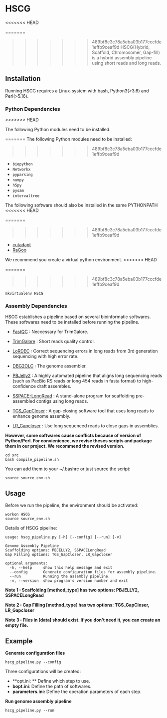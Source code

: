 # HSCG
<<<<<<< HEAD

=======
>>>>>>> 489bf8c3c78a5eba03b177cccfde1effb9ceaf9d
HSCG(Hybrid, Scaffold, Chromosomer, Gap-fill) is a hybrid assembly pipeline using short reads and long reads.



## Installation

Running HSCG requires a Linux-system with bash, Python3(>3.6) and Perl(>5.16). 

### Python Dependencies
<<<<<<< HEAD

The following Python modules need to be installed:

=======
The following Python modules need to be installed:
>>>>>>> 489bf8c3c78a5eba03b177cccfde1effb9ceaf9d
* `biopython`
* `Networkx`
* `pyparsing`
* `numpy`
* `h5py`
* `pysam`
* `intervaltree`

The following software should also be installed in the same PYTHONPATH
<<<<<<< HEAD

=======
>>>>>>> 489bf8c3c78a5eba03b177cccfde1effb9ceaf9d
* [cutadapt](https://github.com/marcelm/cutadapt)
* [RaGoo](https://github.com/malonge/RaGOO)

We recommend you create a virtual python environment.
<<<<<<< HEAD

=======
>>>>>>> 489bf8c3c78a5eba03b177cccfde1effb9ceaf9d
```
mkvirtualenv HSCG
```

### Assembly Dependencies

HSCG establishes a pipeline based on several bioinformatic softwares. These softwares need to be installed before running the pipeline.

* [FastQC](https://github.com/s-andrews/FastQC) : Neccessary for TrimGalore.

* [TrimGalore](https://github.com/FelixKrueger/TrimGalore) : Short reads quality control.
* [LoRDEC](http://www.atgc-montpellier.fr/lordec/) : Correct sequencing errors in long reads from 3rd generation sequencing with high error rate.
* [DBG2OLC](https://github.com/yechengxi/DBG2OLC) : The genome assembler.
* [PBJelly2](https://sourceforge.net/p/pb-jelly/wiki/Home/) : A highly automated pipeline that aligns long sequencing reads (such as PacBio RS reads or long 454 reads in fasta format) to high-confidence draft assembles.
* [SSPACE-LongRead](https://hpc.ilri.cgiar.org/sspace-longread-software) : A stand-alone program for scaffolding pre-assembled contigs using long reads.
* [TGS_GapCloser](https://github.com/BGI-Qingdao/TGS-GapCloser) : A gap-closing software tool that uses long reads to enhance genome assembly.
* [LR_Gapcloser](https://github.com/CAFS-bioinformatics/LR_Gapcloser) : Use long sequenced reads to close gaps in assemblies.



**However, some softwares cause conflicts because of version of Python/Perl. For convienience, we revise theses scripts and package them in our project. We recommend the revised version.**

```shell
cd src
bash compile_pipeline.sh
```

You can add them to your ~/.bashrc or just source the script:

```shell
source source_env.sh
```



## Usage

Before we run the pipeline, the environment should be activated:

```shell
workon HSCG
source source_env.sh
```

Details of HSCG pipeline:

```
usage: hscg_pipeline.py [-h] [--config] [--run] [-v]

Genome Assembly Pipeline
Scaffolding options: PBJELLY2, SSPACELongRead
Gap Filling options: TGS_GapCloser, LR_Gapcloser

optional arguments:
  -h, --help     show this help message and exit
  --config       Generate configuration files for assembly pipeline.
  --run          Running the assembly pipeline.
  -v, --version  show program's version number and exit
```

**Note 1 : Scaffolding [method_type] has two options: PBJELLY2, SSPACELongRead**  

**Note 2 : Gap Filling [method_type] has two options: TGS_GapCloser, LR_Gapcloser**  

**Note 3 : Files in [data] should exist. If you don't need it, you can create an empty file.**  



## Example

**Generate configuration files**

```shell
hscg_pipeline.py --config
```

Three configurations will be created:

* **opt.ini: ** Define which step to use.
* **bopt.ini**: Define the path of softwares.
* **parameters.ini:** Define the operation parameters of each step.



**Run genome assembly pipeline**

```shell
hscg_pipeline.py --run
```

